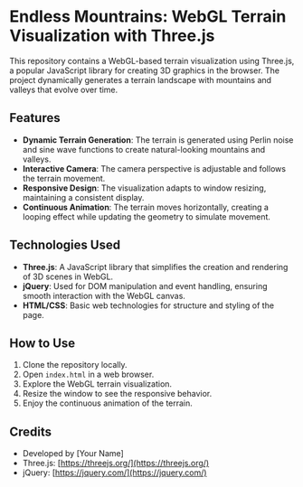 # Endless Mountrains: WebGL Terrain Visualization with Three.js

This repository contains a WebGL-based terrain visualization using Three.js, a popular JavaScript library for creating 3D graphics in the browser. The project dynamically generates a terrain landscape with mountains and valleys that evolve over time.

## Features

- **Dynamic Terrain Generation**: The terrain is generated using Perlin noise and sine wave functions to create natural-looking mountains and valleys.
- **Interactive Camera**: The camera perspective is adjustable and follows the terrain movement.
- **Responsive Design**: The visualization adapts to window resizing, maintaining a consistent display.
- **Continuous Animation**: The terrain moves horizontally, creating a looping effect while updating the geometry to simulate movement.

## Technologies Used

- **Three.js**: A JavaScript library that simplifies the creation and rendering of 3D scenes in WebGL.
- **jQuery**: Used for DOM manipulation and event handling, ensuring smooth interaction with the WebGL canvas.
- **HTML/CSS**: Basic web technologies for structure and styling of the page.

## How to Use

1. Clone the repository locally.
2. Open `index.html` in a web browser.
3. Explore the WebGL terrain visualization.
4. Resize the window to see the responsive behavior.
5. Enjoy the continuous animation of the terrain.

## Credits

- Developed by [Your Name]
- Three.js: [https://threejs.org/](https://threejs.org/)
- jQuery: [https://jquery.com/](https://jquery.com/)
